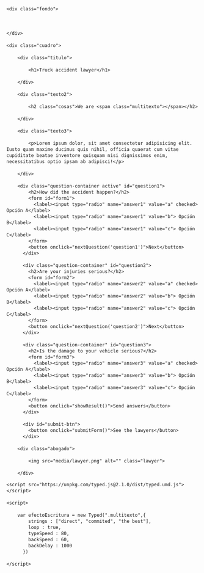 <!DOCTYPE html>
<html lang="en">
<head>
    <meta charset="UTF-8">
    <meta name="viewport" content="width=device-width, initial-scale=1.0">
    <title>Kust Landing Page</title>
    <link rel="stylesheet" href="estilos.css">
    <link href='https://unpkg.com/boxicons@2.1.4/css/boxicons.min.css' rel='stylesheet'>
    <link rel="preconnect" href="https://fonts.googleapis.com">
    <link rel="preconnect" href="https://fonts.gstatic.com" crossorigin>
    <link href="https://fonts.googleapis.com/css2?family=Lexend+Deca:wght@100..900&family=Poppins&family=Wix+Madefor+Display:wght@700;800&display=swap" rel="stylesheet">
</head>
<body>

    <div class="fondo">


        
    </div>

    <div class="cuadro">

        <div class="titulo">

            <h1>Truck accident lawyer</h1>

        </div>

        <div class="texto2">

            <h2 class="cosas">We are <span class="multitexto"></span></h2>

        </div>

        <div class="texto3">

            <p>Lorem ipsum dolor, sit amet consectetur adipisicing elit. Iusto quam maxime ducimus quis nihil, officia quaerat cum vitae cupiditate beatae inventore quisquam nisi dignissimos enim, necessitatibus optio ipsam ab adipisci!</p>

        </div>
        
        <div class="question-container active" id="question1">
            <h2>How did the accident happen?</h2>
            <form id="form1">
              <label><input type="radio" name="answer1" value="a" checked> Opción A</label>
              <label><input type="radio" name="answer1" value="b"> Opción B</label>
              <label><input type="radio" name="answer1" value="c"> Opción C</label>
            </form>
            <button onclick="nextQuestion('question1')">Next</button>
          </div>
        
          <div class="question-container" id="question2">
            <h2>Are your injuries serious?</h2>
            <form id="form2">
              <label><input type="radio" name="answer2" value="a" checked> Opción A</label>
              <label><input type="radio" name="answer2" value="b"> Opción B</label>
              <label><input type="radio" name="answer2" value="c"> Opción C</label>
            </form>
            <button onclick="nextQuestion('question2')">Next</button>
          </div>
        
          <div class="question-container" id="question3">
            <h2>Is the damage to your vehicle serious?</h2>
            <form id="form3">
              <label><input type="radio" name="answer3" value="a" checked> Opción A</label>
              <label><input type="radio" name="answer3" value="b"> Opción B</label>
              <label><input type="radio" name="answer3" value="c"> Opción C</label>
            </form>
            <button onclick="showResult()">Send answers</button>
          </div>
        
          <div id="submit-btn">
            <button onclick="submitForm()">See the lawyers</button>
          </div>

        <div class="abogado">

            <img src="media/lawyer.png" alt="" class="lawyer">

        </div>
        

</div>

    <script src="https://unpkg.com/typed.js@2.1.0/dist/typed.umd.js"></script>

    <script>
      
        var efectoEscritura = new Typed(".multitexto",{
            strings : ["direct", "commited", "the best"],
            loop : true,
            typeSpeed : 80,
            backSpeed : 60,
            backDelay : 1000
          })
      
    </script>

<script>
    function nextQuestion(currentQuestion) {
      var currentQuestionElement = document.getElementById(currentQuestion);
      currentQuestionElement.classList.remove('active');

      var nextQuestionNumber = parseInt(currentQuestion.substr(-1)) + 1;
      var nextQuestion = "question" + nextQuestionNumber;

      var nextQuestionElement = document.getElementById(nextQuestion);
      nextQuestionElement.classList.add('active');
    }

    function showResult() {
      var lastQuestionElement = document.getElementById('question3');
      lastQuestionElement.classList.remove('active');

      var submitBtn = document.getElementById('submit-btn');
      submitBtn.style.display = 'block';
    }

    function submitForm() {
      // Cambia la URL a la que quieres redirigir al usuario
      window.location.href = 'https://www.deepl.com/';
    }
  </script>


</body>
</html>
